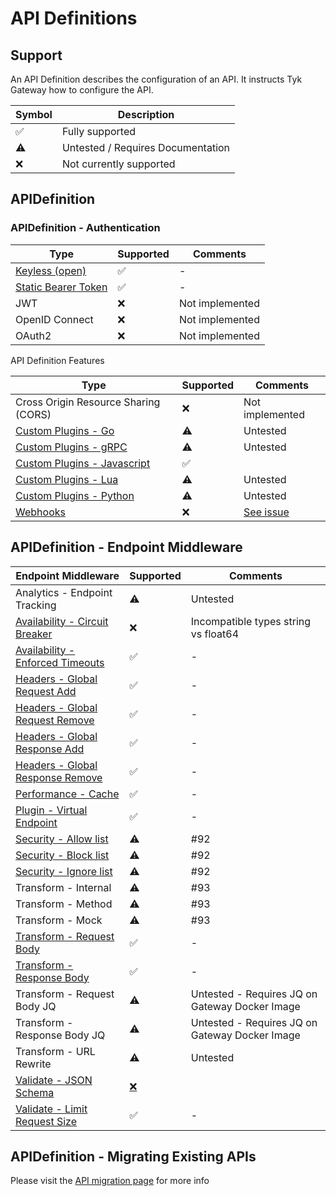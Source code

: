 # API Definitions

## Support 
An API Definition describes the configuration of an API. It instructs Tyk Gateway how to configure the API.

| Symbol | Description |
| --------- | --------- |
| ✅ | Fully supported |
| ⚠️ | Untested / Requires Documentation |
| ❌️ | Not currently supported |

## APIDefinition

### APIDefinition - Authentication

| Type | Supported | Comments |
| ----------- | --------- | --------- |
| [Keyless (open)](./../config/samples/httpbin.yaml) | ✅ | - |
| [Static Bearer Token](./../config/samples/httpbin_protected.yaml) | ✅ | - |
| JWT | ❌️ | Not implemented |
| OpenID Connect | ❌ | Not implemented |
| OAuth2 | ❌ | Not implemented |

API Definition Features

| Type | Supported | Comments |
| ----------- | --------- | --------- |
| Cross Origin Resource Sharing (CORS) | ❌ | Not implemented |
| [Custom Plugins - Go](./api_definitions/custom_plugin.md) | ⚠️ | Untested |
| [Custom Plugins - gRPC](./api_definitions/custom_plugin.md) | ⚠️ | Untested |
| [Custom Plugins - Javascript](./api_definitions/custom_plugin.md) | ✅ |
| [Custom Plugins - Lua](./api_definitions/custom_plugin.md) | ⚠️ | Untested |
| [Custom Plugins - Python](./api_definitions/custom_plugin.md) | ⚠️ | Untested |
| [Webhooks](./api_definitions/webhooks.md) | ❌ | [See issue](https://github.com/TykTechnologies/tyk-operator/issues/62) |

## APIDefinition - Endpoint Middleware

| Endpoint Middleware  | Supported | Comments |
| ----------- | --------- | --------- |
| Analytics - Endpoint Tracking | ⚠️ | Untested |
| [Availability - Circuit Breaker](./../config/samples/httpbin_timeout.yaml) | ❌ | Incompatible types string vs float64 |
| [Availability - Enforced Timeouts](./../config/samples/httpbin_timeout.yaml) | ✅ | - |
| [Headers - Global Request Add](../config/samples/httpbin_global-headers.yaml) | ✅ | - |
| [Headers - Global Request Remove](../config/samples/httpbin_global-headers.yaml) | ✅ | - |
| [Headers - Global Response Add](../config/samples/httpbin_global-headers.yaml) | ✅ | - |
| [Headers - Global Response Remove](../config/samples/httpbin_global-headers.yaml) | ✅ | - |
| [Performance - Cache](./../config/samples/httpbin_cache.yaml) | ✅ | - |
| [Plugin - Virtual Endpoint](./api_definitions/custom_plugin.md) | ✅ | - |
| [Security - Allow list](#) | ⚠️ | #92 |
| [Security - Block list](#) | ⚠️ | #92 |
| [Security - Ignore list](#) | ⚠️ | #92 |
| Transform - Internal | ⚠️ | #93 |
| Transform - Method | ⚠️ | #93 |
| Transform - Mock | ⚠️ | #93 |
| [Transform - Request Body](../config/samples/httpbin_transform.yaml) | ✅ | - |
| [Transform - Response Body](../config/samples/httpbin_transform.yaml) | ✅ | - |
| Transform - Request Body JQ | ⚠️ | Untested - Requires JQ on Gateway Docker Image |
| Transform - Response Body JQ | ⚠️ | Untested - Requires JQ on Gateway Docker Image |
| Transform - URL Rewrite | ⚠️ | Untested |
| [Validate - JSON Schema](../config/samples/httpbin_validate.yaml) | [❌️](https://github.com/TykTechnologies/tyk-operator/issues/59) |
| [Validate - Limit Request Size](../config/samples/httpbin_validate.yaml) | ✅️ | - |

## APIDefinition - Migrating Existing APIs

Please visit the [API migration page](./api_definitions/migration.md) for more info
